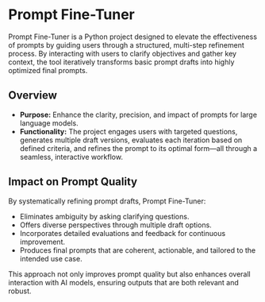 # Prompt Fine-Tuner

Prompt Fine-Tuner is a Python project designed to elevate the effectiveness of prompts by guiding users through a structured, multi-step refinement process. By interacting with users to clarify objectives and gather key context, the tool iteratively transforms basic prompt drafts into highly optimized final prompts.

## Overview

- **Purpose:** Enhance the clarity, precision, and impact of prompts for large language models.
- **Functionality:** The project engages users with targeted questions, generates multiple draft versions, evaluates each iteration based on defined criteria, and refines the prompt to its optimal form—all through a seamless, interactive workflow.

## Impact on Prompt Quality

By systematically refining prompt drafts, Prompt Fine-Tuner:
- Eliminates ambiguity by asking clarifying questions.
- Offers diverse perspectives through multiple draft options.
- Incorporates detailed evaluations and feedback for continuous improvement.
- Produces final prompts that are coherent, actionable, and tailored to the intended use case.

This approach not only improves prompt quality but also enhances overall interaction with AI models, ensuring outputs that are both relevant and robust.
